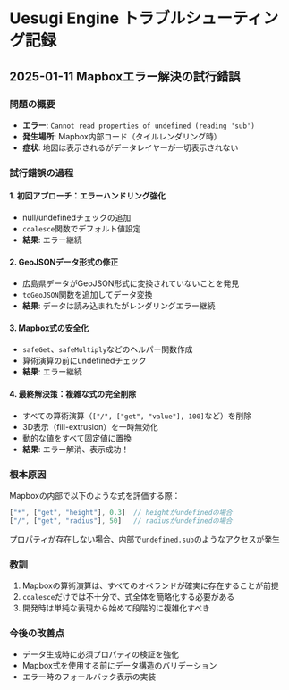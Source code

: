 # Uesugi Engine トラブルシューティング記録

## 2025-01-11 Mapboxエラー解決の試行錯誤

### 問題の概要
- **エラー**: `Cannot read properties of undefined (reading 'sub')`
- **発生場所**: Mapbox内部コード（タイルレンダリング時）
- **症状**: 地図は表示されるがデータレイヤーが一切表示されない

### 試行錯誤の過程

#### 1. 初回アプローチ：エラーハンドリング強化
- null/undefinedチェックの追加
- `coalesce`関数でデフォルト値設定
- **結果**: エラー継続

#### 2. GeoJSONデータ形式の修正
- 広島県データがGeoJSON形式に変換されていないことを発見
- `toGeoJSON`関数を追加してデータ変換
- **結果**: データは読み込まれたがレンダリングエラー継続

#### 3. Mapbox式の安全化
- `safeGet`、`safeMultiply`などのヘルパー関数作成
- 算術演算の前にundefinedチェック
- **結果**: エラー継続

#### 4. 最終解決策：複雑な式の完全削除
- すべての算術演算（`["/", ["get", "value"], 100]`など）を削除
- 3D表示（fill-extrusion）を一時無効化
- 動的な値をすべて固定値に置換
- **結果**: エラー解消、表示成功！

### 根本原因
Mapboxの内部で以下のような式を評価する際：
```javascript
["*", ["get", "height"], 0.3]  // heightがundefinedの場合
["/", ["get", "radius"], 50]   // radiusがundefinedの場合
```
プロパティが存在しない場合、内部で`undefined.sub`のようなアクセスが発生

### 教訓
1. Mapboxの算術演算は、すべてのオペランドが確実に存在することが前提
2. `coalesce`だけでは不十分で、式全体を簡略化する必要がある
3. 開発時は単純な表現から始めて段階的に複雑化すべき

### 今後の改善点
- データ生成時に必須プロパティの検証を強化
- Mapbox式を使用する前にデータ構造のバリデーション
- エラー時のフォールバック表示の実装